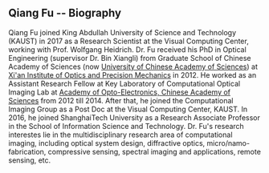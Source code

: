 ## Qiang Fu -- Biography

Qiang Fu joined King Abdullah University of Science and Technology (KAUST) in 2017 as a Research Scientist at the Visual Computing Center, working with Prof. Wolfgang Heidrich. Dr. Fu received his PhD in Optical Engineering (supervisor Dr. Bin Xiangli) from Graduate School of Chinese Academy of Sciences (now <a href="http://english.ucas.ac.cn/">University of Chinese Academy of Sciences</a>) at <a href="http://english.opt.cas.cn/">Xi'an Institute of Optics and Precision Mechanics</a> in 2012. He worked as an Assistant Research Fellow at Key Laboratory of Computational Optical Imaging Lab at <a href="http://www.aoe.cas.cn/">Academy of Opto-Electronics, Chinese Academy of Sciences</a> from 2012 till 2014. After that, he joined the Computational Imaging Group as a Post Doc at the Visual Computing Center, KAUST. In 2016, he joined ShanghaiTech University as a Research Associate Professor in the School of Information Science and Technology. Dr. Fu's research interestes lie in the multidisciplinary research area of computational imaging, including optical system design, diffractive optics, micro/namo-fabrication, compressive sensing, spectral imaging and applications, remote sensing, etc.